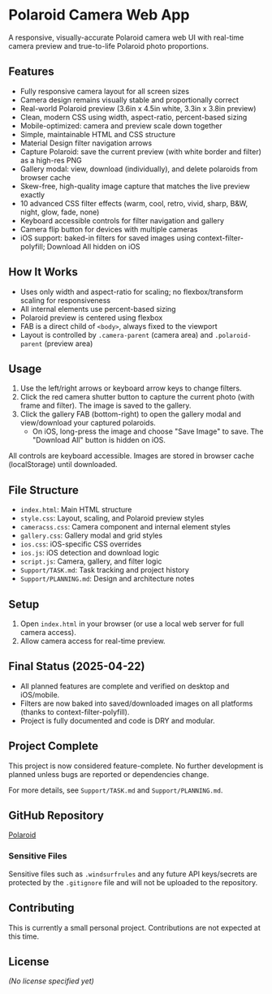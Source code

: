 # Polaroid Camera Web App

A responsive, visually-accurate Polaroid camera web UI with real-time camera preview and true-to-life Polaroid photo proportions.

## Features
- Fully responsive camera layout for all screen sizes
- Camera design remains visually stable and proportionally correct
- Real-world Polaroid preview (3.6in x 4.5in white, 3.3in x 3.8in preview)
- Clean, modern CSS using width, aspect-ratio, percent-based sizing
- Mobile-optimized: camera and preview scale down together
- Simple, maintainable HTML and CSS structure
- Material Design filter navigation arrows
- Capture Polaroid: save the current preview (with white border and filter) as a high-res PNG
- Gallery modal: view, download (individually), and delete polaroids from browser cache
- Skew-free, high-quality image capture that matches the live preview exactly
- 10 advanced CSS filter effects (warm, cool, retro, vivid, sharp, B&W, night, glow, fade, none)
- Keyboard accessible controls for filter navigation and gallery
- Camera flip button for devices with multiple cameras
- iOS support: baked-in filters for saved images using context-filter-polyfill; Download All hidden on iOS

## How It Works
- Uses only width and aspect-ratio for scaling; no flexbox/transform scaling for responsiveness
- All internal elements use percent-based sizing
- Polaroid preview is centered using flexbox
- FAB is a direct child of `<body>`, always fixed to the viewport
- Layout is controlled by `.camera-parent` (camera area) and `.polaroid-parent` (preview area)

## Usage
1. Use the left/right arrows or keyboard arrow keys to change filters.
2. Click the red camera shutter button to capture the current photo (with frame and filter). The image is saved to the gallery.
3. Click the gallery FAB (bottom-right) to open the gallery modal and view/download your captured polaroids.
   - On iOS, long-press the image and choose "Save Image" to save. The "Download All" button is hidden on iOS.

All controls are keyboard accessible. Images are stored in browser cache (localStorage) until downloaded.

## File Structure
- `index.html`: Main HTML structure
- `style.css`: Layout, scaling, and Polaroid preview styles
- `cameracss.css`: Camera component and internal element styles
- `gallery.css`: Gallery modal and grid styles
- `ios.css`: iOS-specific CSS overrides
- `ios.js`: iOS detection and download logic
- `script.js`: Camera, gallery, and filter logic
- `Support/TASK.md`: Task tracking and project history
- `Support/PLANNING.md`: Design and architecture notes

## Setup
1. Open `index.html` in your browser (or use a local web server for full camera access).
2. Allow camera access for real-time preview.

## Final Status (2025-04-22)
- All planned features are complete and verified on desktop and iOS/mobile.
- Filters are now baked into saved/downloaded images on all platforms (thanks to context-filter-polyfill).
- Project is fully documented and code is DRY and modular.

## Project Complete
This project is now considered feature-complete. No further development is planned unless bugs are reported or dependencies change.

For more details, see `Support/TASK.md` and `Support/PLANNING.md`.

## GitHub Repository
[Polaroid](https://github.com/Shanmus4/Polaroid)

### Sensitive Files
Sensitive files such as `.windsurfrules` and any future API keys/secrets are protected by the `.gitignore` file and will not be uploaded to the repository.

## Contributing
This is currently a small personal project. Contributions are not expected at this time.

## License
*(No license specified yet)*
